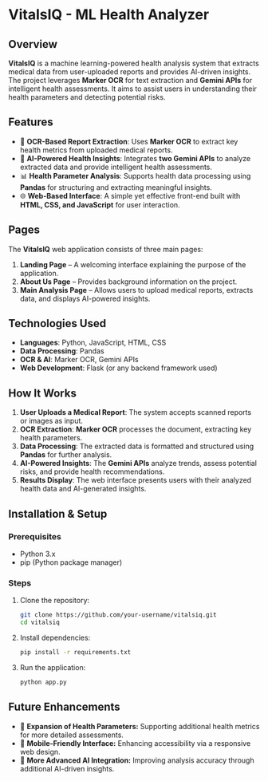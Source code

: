 # VitalsIQ - ML Health Analyzer

## Overview  
**VitalsIQ** is a machine learning-powered health analysis system that extracts medical data from user-uploaded reports and provides AI-driven insights. The project leverages **Marker OCR** for text extraction and **Gemini APIs** for intelligent health assessments. It aims to assist users in understanding their health parameters and detecting potential risks.

## Features  
- 📄 **OCR-Based Report Extraction**: Uses **Marker OCR** to extract key health metrics from uploaded medical reports.  
- 🧠 **AI-Powered Health Insights**: Integrates **two Gemini APIs** to analyze extracted data and provide intelligent health assessments.  
- 📊 **Health Parameter Analysis**: Supports health data processing using **Pandas** for structuring and extracting meaningful insights.  
- 🌐 **Web-Based Interface**: A simple yet effective front-end built with **HTML, CSS, and JavaScript** for user interaction.  

## Pages  
The **VitalsIQ** web application consists of three main pages:  
1. **Landing Page** – A welcoming interface explaining the purpose of the application.  
2. **About Us Page** – Provides background information on the project.  
3. **Main Analysis Page** – Allows users to upload medical reports, extracts data, and displays AI-powered insights.  

## Technologies Used  
- **Languages**: Python, JavaScript, HTML, CSS  
- **Data Processing**: Pandas  
- **OCR & AI**: Marker OCR, Gemini APIs  
- **Web Development**: Flask (or any backend framework used)  

## How It Works  
1. **User Uploads a Medical Report**: The system accepts scanned reports or images as input.  
2. **OCR Extraction**: **Marker OCR** processes the document, extracting key health parameters.  
3. **Data Processing**: The extracted data is formatted and structured using **Pandas** for further analysis.  
4. **AI-Powered Insights**: The **Gemini APIs** analyze trends, assess potential risks, and provide health recommendations.  
5. **Results Display**: The web interface presents users with their analyzed health data and AI-generated insights.  

## Installation & Setup  
### Prerequisites  
- Python 3.x  
- pip (Python package manager)  

### Steps  
1. Clone the repository:  
   ```bash
   git clone https://github.com/your-username/vitalsiq.git
   cd vitalsiq
2. Install dependencies:
   ```bash
   pip install -r requirements.txt
3. Run the application:
   ```bash
   python app.py

## Future Enhancements  
- 🏥 **Expansion of Health Parameters:** Supporting additional health metrics for more detailed assessments.
- 📱 **Mobile-Friendly Interface:** Enhancing accessibility via a responsive web design.  
- 🧬 **More Advanced AI Integration:** Improving analysis accuracy through additional AI-driven insights.
